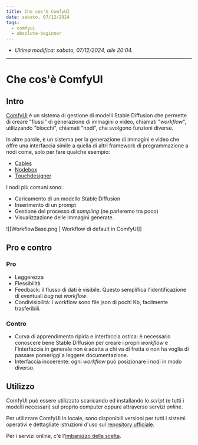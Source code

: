 ```yaml
---
title: Che cos'è ComfyUI
date: sabato, 07/12/2024
tags:
  - comfyui
  - absolute-beginner
---
```


- *Ultima modifica: sabato, 07/12/2024, alle 20:04.*

---

# Che cos'è ComfyUI

## Intro

[ComfyUI](https://github.com/comfyanonymous/ComfyUI) è un sistema di gestione di modelli Stable Diffusion che permette di creare  "flussi" di generazione di immagini o video, chiamati "*workflow*", utilizzando "blocchi", chiamati "nodi", che svolgono funzioni diverse.

In altre parole, è un sistema per la generazione di immagini e video che offre una interfaccia simile a quella di altri framework di programmazione a nodi come, solo per fare qualche esempio:

- [Cables](https://cables.gl/)
- [Nodebox](https://www.nodebox.net/)
- [Touchdesigner](https://derivative.ca/)

I nodi più comuni sono:

- Caricamento di un modello Stable Diffusion
- Inserimento di un prompt
- Gestione del processo di *sampling* (ne parleremo tra poco)
- Visualizzazione delle immagini generate.

![[WorkflowBase.png | Workflow di default in ComfyUI]]

## Pro e contro

### Pro

- Leggerezza
- Flessibilità
- Feedback: il flusso di dati è visibile. Questo semplifica l'identificazione di eventuali *bug* nei *workflow*.
- Condivisibilità: i workflow sono file json di pochi Kb, facilmente trasferibili.

### Contro

- Curva di apprendimento ripida e interfaccia ostica: è necessario conoscere bene Stable Diffusion per creare i propri *workflow* e l'interfaccia in generale non è adatta a chi va di fretta o non ha voglia di passare pomeriggi a leggere documentazione.
- Interfaccia incoerente: ogni *workflow* può posizionare i nodi in modo diverso. 

## Utilizzo

ComfyUI può essere utilizzato scaricando ed installando lo *script* (e tutti i modelli necessari) sul proprio computer oppure attraverso servizi *online*.

Per utilizzare ComfyUI in locale, sono disponibili versioni per tutti i sistemi operativi e dettagliate istruzioni d'uso sul [repository ufficiale](https://github.com/comfyanonymous/ComfyUI).

Per i servizi online, c'è l'[imbarazzo della scelta](002%20-%20Generatori%20On%20Line).

